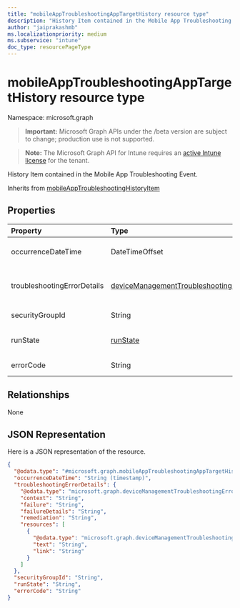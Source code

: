 ```yaml
---
title: "mobileAppTroubleshootingAppTargetHistory resource type"
description: "History Item contained in the Mobile App Troubleshooting Event."
author: "jaiprakashmb"
ms.localizationpriority: medium
ms.subservice: "intune"
doc_type: resourcePageType
---
```


# mobileAppTroubleshootingAppTargetHistory resource type

Namespace: microsoft.graph
> **Important:** Microsoft Graph APIs under the /beta version are subject to change; production use is not supported.

> **Note:** The Microsoft Graph API for Intune requires an [active Intune license](https://go.microsoft.com/fwlink/?linkid=839381) for the tenant.


History Item contained in the Mobile App Troubleshooting Event.


Inherits from [mobileAppTroubleshootingHistoryItem](../resources/intune-troubleshooting-mobileapptroubleshootinghistoryitem.md)

## Properties
|Property|Type|Description|
|:---|:---|:---|
|occurrenceDateTime|DateTimeOffset|Time when the history item occurred. Inherited from [mobileAppTroubleshootingHistoryItem](../resources/intune-troubleshooting-mobileapptroubleshootinghistoryitem.md)|
|troubleshootingErrorDetails|[deviceManagementTroubleshootingErrorDetails](../resources/intune-troubleshooting-devicemanagementtroubleshootingerrordetails.md)|Object containing detailed information about the error and its remediation. Inherited from [mobileAppTroubleshootingHistoryItem](../resources/intune-troubleshooting-mobileapptroubleshootinghistoryitem.md)|
|securityGroupId|String|AAD security group id to which it was targeted.|
|runState|[runState](../resources/intune-shared-runstate.md)|Status of the item. Possible values are: `unknown`, `success`, `fail`, `scriptError`, `pending`, `notApplicable`.|
|errorCode|String|Error code for the failure, empty if no failure.|

## Relationships
None

## JSON Representation
Here is a JSON representation of the resource.
<!-- {
  "blockType": "resource",
  "@odata.type": "microsoft.graph.mobileAppTroubleshootingAppTargetHistory"
}
-->
``` json
{
  "@odata.type": "#microsoft.graph.mobileAppTroubleshootingAppTargetHistory",
  "occurrenceDateTime": "String (timestamp)",
  "troubleshootingErrorDetails": {
    "@odata.type": "microsoft.graph.deviceManagementTroubleshootingErrorDetails",
    "context": "String",
    "failure": "String",
    "failureDetails": "String",
    "remediation": "String",
    "resources": [
      {
        "@odata.type": "microsoft.graph.deviceManagementTroubleshootingErrorResource",
        "text": "String",
        "link": "String"
      }
    ]
  },
  "securityGroupId": "String",
  "runState": "String",
  "errorCode": "String"
}
```
